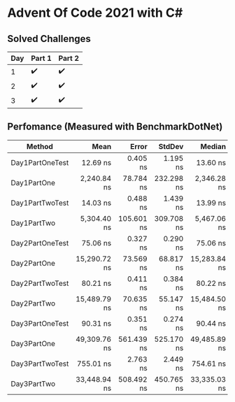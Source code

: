 
# Advent Of Code 2021 with C#

## Solved Challenges
| Day | Part 1 | Part 2 |
|-----|--------|--------|
|1    | ✔️     |    ✔️ |
|2    | ✔️     |    ✔️ |
|3    | ✔️     |    ✔️ |


## Perfomance (Measured with BenchmarkDotNet)
 |          Method |         Mean |      Error |     StdDev |       Median |   Gen 0 |  Gen 1 | Allocated |
|---------------- |-------------:|-----------:|-----------:|-------------:|--------:|-------:|----------:|
| Day1PartOneTest |     12.69 ns |   0.405 ns |   1.195 ns |     13.60 ns |       - |      - |         - |
|     Day1PartOne |  2,240.84 ns |  78.784 ns | 232.298 ns |  2,346.28 ns |       - |      - |         - |
| Day1PartTwoTest |     14.03 ns |   0.488 ns |   1.439 ns |     13.99 ns |       - |      - |         - |
|     Day1PartTwo |  5,304.40 ns | 105.601 ns | 309.708 ns |  5,467.06 ns |       - |      - |         - |
| Day2PartOneTest |     75.06 ns |   0.327 ns |   0.290 ns |     75.06 ns |       - |      - |         - |
|     Day2PartOne | 15,290.72 ns |  73.569 ns |  68.817 ns | 15,283.84 ns |       - |      - |         - |
| Day2PartTwoTest |     80.21 ns |   0.411 ns |   0.384 ns |     80.22 ns |       - |      - |         - |
|     Day2PartTwo | 15,489.79 ns |  70.635 ns |  55.147 ns | 15,484.50 ns |       - |      - |         - |
| Day3PartOneTest |     90.31 ns |   0.351 ns |   0.274 ns |     90.44 ns |  0.0057 |      - |      48 B |
|     Day3PartOne | 49,309.76 ns | 561.439 ns | 525.170 ns | 49,485.89 ns |       - |      - |      72 B |
| Day3PartTwoTest |    755.01 ns |   2.763 ns |   2.449 ns |    754.61 ns |  0.2460 |      - |   2,064 B |
|     Day3PartTwo | 33,448.94 ns | 508.492 ns | 450.765 ns | 33,335.03 ns | 13.3667 | 0.7935 | 111,960 B |
